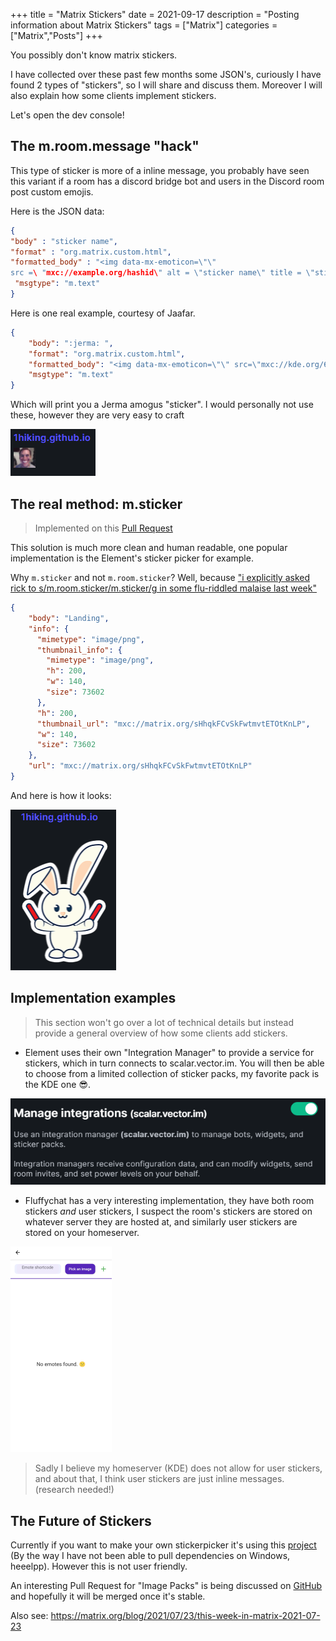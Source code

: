 +++
title = "Matrix Stickers"
date = 2021-09-17
description = "Posting information about Matrix Stickers"
tags = ["Matrix"]
categories = ["Matrix","Posts"]
+++

You possibly don't know matrix stickers.

I have collected over these past few months some JSON's, curiously I have found 2 types of "stickers", so I will share and discuss them. Moreover I will also explain how some clients implement stickers.

Let's open the dev console!

## The m.room.message "hack"

This type of sticker is more of a inline message, you probably have seen this variant if a room has a discord bridge bot and users in the Discord room post custom emojis.

Here is the JSON data:

```JSON
{
"body" : "sticker name",
"format" : "org.matrix.custom.html",
"formatted_body" : "<img data-mx-emoticon=\"\"
src =\ "mxc://example.org/hashid\" alt = \"sticker name\" title = \"sticker name\" height = \"12345\" vertical-align = \"middle\" />",
 "msgtype": "m.text"
}
```

Here is one real example, courtesy of Jaafar.

```JSON
{
    "body": ":jerma: ",
    "format": "org.matrix.custom.html",
    "formatted_body": "<img data-mx-emoticon=\"\" src=\"mxc://kde.org/6b7facfc815238e85175193ffe9a2bf5c46fb35c\" alt=\":jerma:\" title=\":jerma:\" height=\"32\" vertical-align=\"middle\" />",
    "msgtype": "m.text"
}
```

Which will print you a Jerma amogus "sticker". I would personally not use these, however they are very easy to craft

![An image demonstrating the Jerma sticker on Element](/posts/matrixstickers/Jerma_sticker.png)

## The real method: m.sticker

> Implemented on this [Pull Request](https://github.com/matrix-org/matrix-doc/pull/1158)

This solution is much more clean and human readable, one popular implementation is the Element's sticker picker for example.

Why `m.sticker` and not `m.room.sticker`? Well, because ["i explicitly asked rick to s/m.room.sticker/m.sticker/g in some flu-riddled malaise last week"](https://github.com/matrix-org/matrix-doc/pull/1158#issuecomment-373335074)

```JSON
{
    "body": "Landing",
    "info": {
      "mimetype": "image/png",
      "thumbnail_info": {
        "mimetype": "image/png",
        "h": 200,
        "w": 140,
        "size": 73602
      },
      "h": 200,
      "thumbnail_url": "mxc://matrix.org/sHhqkFCvSkFwtmvtETOtKnLP",
      "w": 140,
      "size": 73602
    },
    "url": "mxc://matrix.org/sHhqkFCvSkFwtmvtETOtKnLP"
}
```

And here is how it looks:

![An image demonstrating the Bunny sticker on Element](/posts/matrixstickers/Bunny_sticker.png)

## Implementation examples

> This section won't go over a lot of technical details but instead provide  a general overview of how some clients add stickers.

- Element uses their own "Integration Manager" to provide a service for stickers, which in turn connects to scalar.vector.im. You will then be able to choose from a limited collection of sticker packs, my favorite pack is the KDE one 😎.

![The integration manager, as viewed on the settings. Showing information and allowing the user to toggle it](/posts/matrixstickers/Integration_manager.png)

- Fluffychat has a very interesting implementation, they have both room stickers _and_ user stickers, I suspect the room's stickers are stored on whatever server they are hosted at, and similarly user stickers are stored on your homeserver.

![The Fluffychat sticker creator as viewed on settings](/posts/matrixstickers/Fluffychat_stickers.png)

> Sadly I believe my homeserver (KDE) does not allow for user stickers, and about that, I think user stickers are just inline messages. (research needed!)

## The Future of Stickers

Currently if you want to make your own stickerpicker it's using this [project](https://github.com/maunium/stickerpicker) (By the way I have not been able to pull dependencies on Windows, heeelpp). However this is not user friendly.

An interesting Pull Request for "Image Packs" is being discussed on [GitHub](https://github.com/matrix-org/matrix-doc/pull/2545) and hopefully it will be merged once it's stable.

Also see: <https://matrix.org/blog/2021/07/23/this-week-in-matrix-2021-07-23>
